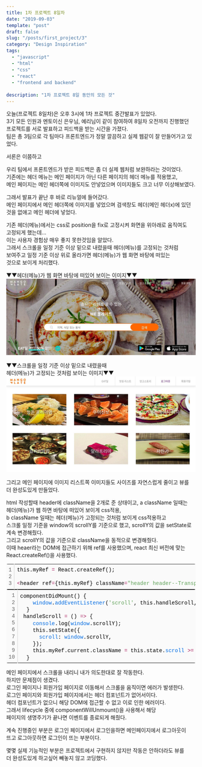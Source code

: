 ```yaml
---
title: 1차 프로젝트 8일차
date: "2019-09-03"
template: "post"
draft: false
slug: "/posts/first_project/3"
category: "Design Inspiration"
tags:
  - "javascript"
  - "html"
  - "css"
  - "react"
  - "frontend and backend"

description: "1차 프로젝트 8일 동안의 모든 것"
---
```


오늘(프로젝트 8일차)은 오후 3시에 1차 프로젝트 중간발표가 있었다.  
3기 모든 인원과 멘토이신 은우님, 예리님이 같이 참여하여 8일차 오전까지 진행했던  
프로젝트를 서로 발표하고 피드백을 받는 시간을 가졌다.  
팀은 총 3팀으로 각 팀마다 프론트엔드가 정말 깔끔하고 실제 웹같이 잘 만들어가고 있었다.

서론은 이쯤하고

우리 팀에서 프론트엔드가 받은 피드백은 좀 더 실제 웹처럼 보완하라는 것이었다.  
기존에는 헤더 메뉴는 메인 페이지가 아닌 다른 페이지의 헤더 메뉴를 적용했고,  
메인 페이지는 메인 헤더쪽에 이미지도 안넣었으며 이미지들도 크고 너무 이상해보였다.

그래서 발표가 끝난 후 바로 리뉴얼에 들어갔다.  
메인 페이지에서 메인 헤더쪽에 이미지를 넣었으며 검색창도 헤더(메인 헤더x)에 있던 것을 없애고 메인 헤더에 넣었다.

기존 헤더(메뉴)에서는 css로 position을 fix로 고정시켜 화면을 위아래로 움직여도  
고정되게 했는데...  
이는 사용자 경험상 매우 좋지 못한것임을 알았다.  
그래서 스크롤을 일정 기준 이상 밑으로 내렸을때 헤더(메뉴)를 고정되는 것처럼  
보여주고 일정 기준 이상 위로 올라가면 헤더(메뉴)가 웹 화면 바탕에 떠있는  
것으로 보이게 처리했다.

▼▼헤더(메뉴)가 웹 화면 바탕에 떠있어 보이는 이미지▼▼  
![newMain1IMG](/media/newmain1.jpeg)

▼▼스크롤을 일정 기준 이상 밑으로 내렸을때  
헤더(메뉴)가 고정되는 것처럼 보이는 이미지▼▼  
![newMain2IMG](/media/newmain2.jpeg)

그리고 메인 페이지에 이미지 리스트쪽 이미지들도 사이즈를 자연스럽게 줄이고 뷰를  
더 완성도있게 만들었다.

html 작성할때 header에 className을 2개로 준 상태이고, a className 일때는  
헤더(메뉴)가 웹 하면 바탕에 떠있어 보이게 css적용,  
b className 일때는 헤더(메뉴)가 고정되는 것처럼 보이게 css적용하고  
스크롤 일정 기준을 window의 scrollY를 기준으로 했고, scrollY의 값을 setState로  
계속 변경해줬다.  
그리고 scrollY의 값을 기준으로 className을 동적으로 변경해줬다.  
이때 heaer라는 DOM에 접근하기 위해 ref를 사용했으며, react 최신 버전에 맞는 React.createRef()을 사용했다.

<div class="colorscripter-code" style="color:#010101;font-family:Consolas, 'Liberation Mono', Menlo, Courier, monospace !important; position:relative !important;overflow:auto"><table class="colorscripter-code-table" style="margin:0;padding:0;border:none;background-color:#fafafa;border-radius:4px;" cellspacing="0" cellpadding="0"><tr><td style="padding:6px;border-right:2px solid #e5e5e5"><div style="margin:0;padding:0;word-break:normal;text-align:right;color:#666;font-family:Consolas, 'Liberation Mono', Menlo, Courier, monospace !important;line-height:130%"><div style="line-height:130%">1</div><div style="line-height:130%">2</div><div style="line-height:130%">3</div></div></td><td style="padding:6px 0;text-align:left"><div style="margin:0;padding:0;color:#010101;font-family:Consolas, 'Liberation Mono', Menlo, Courier, monospace !important;line-height:130%"><div style="padding:0 6px; white-space:pre; line-height:130%">this.myRef&nbsp;<span style="color:#0086b3"></span><span style="color:#a71d5d">=</span>&nbsp;React.createRef();</div><div style="padding:0 6px; white-space:pre; line-height:130%">&nbsp;</div><div style="padding:0 6px; white-space:pre; line-height:130%"><span style="color:#0086b3"></span><span style="color:#a71d5d">&lt;</span>header&nbsp;ref<span style="color:#0086b3"></span><span style="color:#a71d5d">=</span>{this.myRef}&nbsp;className<span style="color:#0086b3"></span><span style="color:#a71d5d">=</span><span style="color:#63a35c">"header&nbsp;header--Transparent"</span><span style="color:#0086b3"></span><span style="color:#a71d5d">&gt;</span><span style="color:#0086b3"></span><span style="color:#a71d5d">&lt;</span><span style="color:#0086b3"></span><span style="color:#a71d5d">/</span>header<span style="color:#0086b3"></span><span style="color:#a71d5d">&gt;</span></div></div></td><td style="vertical-align:bottom;padding:0 2px 4px 0"><a href="http://colorscripter.com/info#e" target="_blank" style="text-decoration:none;color:white"><span style="font-size:9px;word-break:normal;background-color:#e5e5e5;color:white;border-radius:10px;padding:1px">cs</span></a></td></tr></table></div>
<div class="colorscripter-code" style="color:#010101;font-family:Consolas, 'Liberation Mono', Menlo, Courier, monospace !important; position:relative !important;overflow:auto"><table class="colorscripter-code-table" style="margin:0;padding:0;border:none;background-color:#fafafa;border-radius:4px;" cellspacing="0" cellpadding="0"><tr><td style="padding:6px;border-right:2px solid #e5e5e5"><div style="margin:0;padding:0;word-break:normal;text-align:right;color:#666;font-family:Consolas, 'Liberation Mono', Menlo, Courier, monospace !important;line-height:130%"><div style="line-height:130%">1</div><div style="line-height:130%">2</div><div style="line-height:130%">3</div><div style="line-height:130%">4</div><div style="line-height:130%">5</div><div style="line-height:130%">6</div><div style="line-height:130%">7</div><div style="line-height:130%">8</div><div style="line-height:130%">9</div><div style="line-height:130%">10</div></div></td><td style="padding:6px 0;text-align:left"><div style="margin:0;padding:0;color:#010101;font-family:Consolas, 'Liberation Mono', Menlo, Courier, monospace !important;line-height:130%"><div style="padding:0 6px; white-space:pre; line-height:130%">componentDidMount()&nbsp;{</div><div style="padding:0 6px; white-space:pre; line-height:130%">&nbsp;&nbsp;&nbsp;&nbsp;<span style="color:#066de2">window</span>.<span style="color:#066de2">addEventListener</span>(<span style="color:#63a35c">'scroll'</span>,&nbsp;this.handleScroll,&nbsp;<span style="color:#0099cc">true</span>);</div><div style="padding:0 6px; white-space:pre; line-height:130%">&nbsp;&nbsp;}</div><div style="padding:0 6px; white-space:pre; line-height:130%">&nbsp;handleScroll&nbsp;<span style="color:#0086b3"></span><span style="color:#a71d5d">=</span>&nbsp;()&nbsp;<span style="color:#0086b3"></span><span style="color:#a71d5d">=</span><span style="color:#0086b3"></span><span style="color:#a71d5d">&gt;</span>&nbsp;{</div><div style="padding:0 6px; white-space:pre; line-height:130%">&nbsp;&nbsp;&nbsp;&nbsp;<span style="color:#066de2">console</span>.log(<span style="color:#066de2">window</span>.scrollY);</div><div style="padding:0 6px; white-space:pre; line-height:130%">&nbsp;&nbsp;&nbsp;&nbsp;this.setState({</div><div style="padding:0 6px; white-space:pre; line-height:130%">&nbsp;&nbsp;&nbsp;&nbsp;&nbsp;&nbsp;<span style="color:#066de2">scroll</span>:&nbsp;<span style="color:#066de2">window</span>.scrollY,</div><div style="padding:0 6px; white-space:pre; line-height:130%">&nbsp;&nbsp;&nbsp;&nbsp;});</div><div style="padding:0 6px; white-space:pre; line-height:130%">&nbsp;&nbsp;&nbsp;&nbsp;this.myRef.current.className&nbsp;<span style="color:#0086b3"></span><span style="color:#a71d5d">=</span>&nbsp;this.state.<span style="color:#066de2">scroll</span>&nbsp;<span style="color:#0086b3"></span><span style="color:#a71d5d">&gt;</span><span style="color:#0086b3"></span><span style="color:#a71d5d">=</span>&nbsp;<span style="color:#0099cc">480</span>&nbsp;?&nbsp;<span style="color:#63a35c">'header'</span>&nbsp;:&nbsp;<span style="color:#63a35c">'header&nbsp;header--Transparent'</span>;</div><div style="padding:0 6px; white-space:pre; line-height:130%">&nbsp;&nbsp;}</div></div><div style="text-align:right;margin-top:-13px;margin-right:5px;font-size:9px;font-style:italic"><a href="http://colorscripter.com/info#e" target="_blank" style="color:#e5e5e5text-decoration:none">Colored by Color Scripter</a></div></td><td style="vertical-align:bottom;padding:0 2px 4px 0"><a href="http://colorscripter.com/info#e" target="_blank" style="text-decoration:none;color:white"><span style="font-size:9px;word-break:normal;background-color:#e5e5e5;color:white;border-radius:10px;padding:1px">cs</span></a></td></tr></table></div>

메인 페이지에서 스크롤을 내리니 내가 의도한대로 잘 작동한다.  
하지만 문제점이 생겼다.  
로그인 페이지나 회원가입 페이지로 이동해서 스크롤을 움직이면 에러가 발생한다.  
로그인 페이지와 회원가입 페이지에서는 헤더 컴포넌트가 없어서이다.  
헤더 컴포넌트가 없으니 해당 DOM에 접근할 수 없고 이로 인한 에러이다.  
그래서 lifecycle 중에 componentWillUnmount()을 사용해서 해당  
페이지의 생명주기가 끝나면 이벤트를 종료되게 해줬다.

계속 진행중인 부분은 로그인 페이지에서 로그인을하면 메인페이지에서 로그아웃이  
뜨고 로그아웃하면 로그인이 뜨는 부분이다.

몇몇 실제 기능적인 부분은 프로젝트에서 구현하지 않지만 작동은 안하더라도 뷰를  
더 완성도있게 하고싶어 빼놓지 않고 코딩했다.
